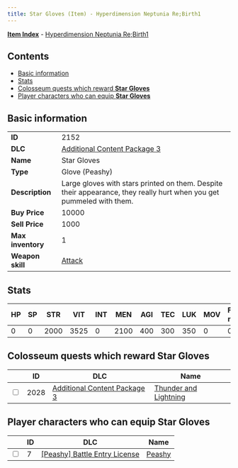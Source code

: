 ```yaml
---
title: Star Gloves (Item) - Hyperdimension Neptunia Re;Birth1
---
```


[**Item Index**](/neptunia/rb1/item/index.html) - [Hyperdimension Neptunia Re;Birth1](/neptunia/rb1)

## Contents

- [Basic information](#basic-information)
- [Stats](#stats)
- [Colosseum quests which reward **Star Gloves**](#colosseum-quests-which-reward-star-gloves)
- [Player characters who can equip **Star Gloves**](#player-characters-who-can-equip-star-gloves)
## Basic information

|   |   |
| -- | -- |
| **ID** | 2152 |
| **DLC** | [Additional Content Package 3](/neptunia/rb1/dlc/12-pack3.html) |
| **Name** | Star Gloves |
| **Type** | Glove (Peashy) |
| **Description** | Large gloves with stars printed on them. Despite their appearance, they really hurt when you get pummeled with them. |
| **Buy Price** | 10000 |
| **Sell Price** | 1000 |
| **Max inventory** | 1 |
| **Weapon skill** | [Attack](/neptunia/rb1/skill/8-1201-attack.html) |


## Stats

| HP | SP | STR | VIT | INT | MEN | AGI | TEC | LUK | MOV | Fire res. | Ice res. | Wind res. | Lightning res. |
| -- | -- | --- | --- | --- | --- | --- | --- | --- | --- | --------- | -------- | --------- | -------------- |
| 0 | 0 | 2000 | 3525 | 0 | 2100 | 400 | 300 | 350 | 0 | 0 | 0 | 0 | 0 |


## Colosseum quests which reward **Star Gloves**

|    | ID | DLC | Name |
| -- | -- | --- | ---- |
| <input type="checkbox" id="rb1-colosseum-12-2028" class="trackbox" /> | 2028 | [Additional Content Package 3](/neptunia/rb1/dlc/12-pack3.html) | [Thunder and Lightning](/neptunia/rb1/colosseum/12-2028-thunder-and-lightning.html) |


## Player characters who can equip **Star Gloves**

|    | ID | DLC | Name |
| -- | -- | --- | ---- |
| <input type="checkbox" id="rb1-player-8-7" class="trackbox" /> | 7 | [[Peashy] Battle Entry License](/neptunia/rb1/dlc/8-peashy.html) | [Peashy](/neptunia/rb1/player/8-7-peashy.html) |
